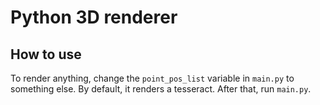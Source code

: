 # Python 3D renderer
## How to use
To render anything, change the `point_pos_list` variable in `main.py` to something else. By default, it renders a tesseract. After that, run `main.py`.